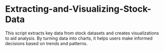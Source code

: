 # Extracting-and-Visualizing-Stock-Data
This script extracts key data from stock datasets and creates visualizations to aid analysis. By turning data into charts, it helps users make informed decisions based on trends and patterns.
